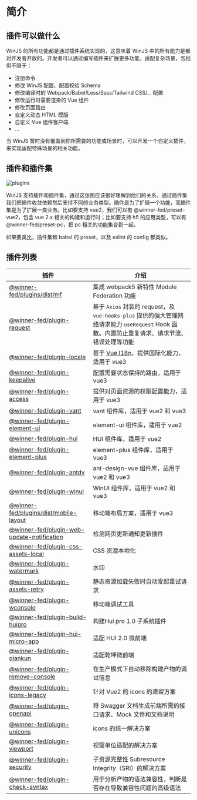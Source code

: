 # 简介

## 插件可以做什么

WinJS 的所有功能都是通过插件系统实现的，这意味着 WinJS 中的所有能力是都对开发者开放的。开发者可以通过编写插件来扩展更多功能，适配复杂场景，包括但不限于：

- 注册命令
- 修改 WinJS 配置、配置校验 Schema
- 修改编译时的 Webpack/Babel/Less/Sass/Tailwind CSS/... 配置
- 修改运行时需要渲染的 Vue 组件
- 修改页面路由
- 自定义动态 HTML 模版
- 自定义 Vue 组件客户端
- ...

当 WinJS 暂时没有覆盖到你所需要的功能或场景时，可以开发一个自定义插件，来实现适配特殊场景的相关功能。

## 插件和插件集

<img src="/images/plugins/plugins.png" alt="plugins"/>

WinJS 支持插件和插件集，通过这张图应该很好理解到他们的关系，通过插件集我们把插件收敛依赖然后支持不同的业务类型。插件是为了扩展一个功能，而插件集是为了扩展一类业务。比如要支持
vue2，我们可以有 @winner-fed/preset-vue2，包含 vue 2.x 相关的构建和运行时；比如要支持 h5 的应用类型，可以有
@winner-fed/preset-pc，把 pc 相关的功能集合到一起。

如果要类比，插件集和 babel 的 preset，以及 eslint 的 config 都类似。

## 插件列表

| 插件                                                                       | 介绍                                                                                                 |
|--------------------------------------------------------------------------|----------------------------------------------------------------------------------------------------|
| [@winner-fed/plugins/dist/mf](./mf.md)                                   | 集成 webpack5 新特性 Module Federation 功能                                                               | 
| [@winner-fed/plugin-request](./request.md)                               | 基于 `Axios` 封装的 request，及 `vue-hooks-plus` 提供的强大管理网络请求能力 `useRequest` Hook 函数。内置防止重复请求、请求节流、错误处理等功能 | 
| [@winner-fed/plugin-locale](./i18n.md)                                   | 基于 [Vue I18n](https://vue-i18n.intlify.dev/guide/)，提供国际化能力，适用于 vue3                                | 
| [@winner-fed/plugin-keepalive](./keepalive.md)                           | 配置需要状态保持的路由，适用于 vue3                                                                               | 
| [@winner-fed/plugin-access](./access.md)                                 | 提供对页面资源的权限配置能力，适用于 vue3                                                                            |
| [@winner-fed/plugin-vant](./uiframework.md#vant)                         | vant 组件库，适用于 vue2 和 vue3                                                                           |                                                                                 
| [@winner-fed/plugin-element-ui](./uiframework.md#elementui)              | element-ui 组件库，适用于 vue2                                                                            
| [@winner-fed/plugin-hui](./uiframework.md#hui)                           | HUI 组件库，适用于 vue2                                                                                   
| [@winner-fed/plugin-element-plus](./uiframework.md#elementplus)          | element-plus 组件库，适用于 vue3                                                                          | 
| [@winner-fed/plugin-antdv](./uiframework.md#antdv)                       | ant-design-vue 组件库，适用于 vue2 和 vue3                                                                 | 
| [@winner-fed/plugin-winui](./uiframework.md#winui)                       | WinUI 组件库，适用于 vue2 和 vue3                                                                          | 
| [@winner-fed/plugins/dist/mobile-layout](./mobilelayout.md)              | 移动端布局方案，适用于 vue3                                                                                   | 
| [@winner-fed/plugin-web-update-notification](./webupdatenotification.md) | 检测网页更新通知更新插件                                                                                       | 
| [@winner-fed/plugin-css-assets-local](./cssassetslocal.md)               | CSS 资源本地化                                                                                          | 
| [@winner-fed/plugin-watermark](./watermark.md)                           | 水印                                                                                                 | 
| [@winner-fed/plugin-assets-retry](./assetsretry.md)                      | 静态资源加载失败时自动发起重试请求                                                                                  | 
| [@winner-fed/plugin-wconsole](./wconsole.md)                             | 移动端调试工具                                                                                            | 
| [@winner-fed/plugin-build-huipro](./buildhuipro.md)                      | 构建Hui pro 1.0 子系统插件                                                                                |
| [@winner-fed/plugin-hui-micro-app](./huimicroapp.md)                     | 适配 HUI 2.0 微前端                                                                                     | 
| [@winner-fed/plugin-qiankun](./qiankun.md)                               | 适配乾坤微前端                                                                                            | 
| [@winner-fed/plugin-remove-console](./removeconsole.md)                  | 在生产模式下自动移除构建产物的调试信息                                                                                |
| [@winner-fed/plugin-icons-legacy](./iconslegacy.md)                      | 针对 Vue2 的 icons 的遗留方案                                                                              | 
| [@winner-fed/plugin-openapi](./openapi.md)                               | 将 Swagger 文档生成前端所需的接口请求、Mock 文件和文档说明                                                               | 
| [@winner-fed/plugin-unicons](./unicons.md)                               | icons 的统一解决方案                                                                                      | 
| [@winner-fed/plugin-viewport](./viewport.md)                             | 视窗单位适配的解决方案                                                                                        | 
| [@winner-fed/plugin-security](./security.md)                             | 子资源完整性 Subresource Integrity（SRI）的解决方案                                                             |
| [@winner-fed/plugin-check-syntax](./checksyntax.md)                      | 用于分析产物的语法兼容性，判断是否存在导致兼容性问题的高级语法                                                             | 
